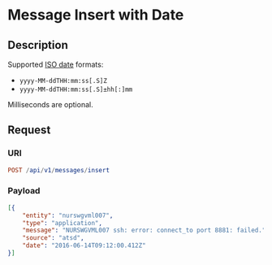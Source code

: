 # Message Insert with Date

## Description

Supported [ISO date](../../../../../shared/date-format.md#supported-formats) formats:

* `yyyy-MM-ddTHH:mm:ss[.S]Z`
* `yyyy-MM-ddTHH:mm:ss[.S]±hh[:]mm`

Milliseconds are optional.

## Request

### URI

```elm
POST /api/v1/messages/insert
```

### Payload

```json
[{
    "entity": "nurswgvml007",
    "type": "application",
    "message": "NURSWGVML007 ssh: error: connect_to port 8881: failed.",
    "source": "atsd",
    "date": "2016-06-14T09:12:00.412Z"
}]
```
